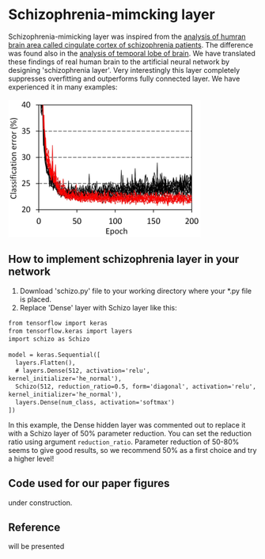 # Schizophrenia-mimcking layer
Schizophrenia-mimicking layer was inspired from the [analysis of humran brain area called cingulate cortex of schizophrenia patients](https://www.nature.com/articles/s41398-019-0427-4). The difference was found also in the [analysis of temporal lobe of brain](https://arxiv.org/abs/2007.00212). We have translated these findings of real human brain to the artificial neural network by designing 'schizophrenia layer'. Very interestingly this layer completely suppresses overfitting and outperforms fully connected layer. We have experienced it in many examples:<BR><BR>
![training example](pics/CIFAR_CNN_ConcurrTraj200913.png)

## How to implement schizophrenia layer in your network
1. Download 'schizo.py' file to your working directory where your *.py file is placed.
2. Replace 'Dense' layer with Schizo layer like this: 
```
from tensorflow import keras
from tensorflow.keras import layers
import schizo as Schizo

model = keras.Sequential([
  layers.Flatten(),
  # layers.Dense(512, activation='relu', kernel_initializer='he_normal'),
  Schizo(512, reduction_ratio=0.5, form='diagonal', activation='relu', kernel_initializer='he_normal'),
  layers.Dense(num_class, activation='softmax')
])
```
In this example, the Dense hidden layer was commented out to replace it with a Schizo layer of 50% parameter reduction. You can set the reduction ratio using argument `reduction_ratio`. Parameter reduction of 50-80% seems to give good results, so we recommend 50% as a first choice and try a higher level! 

## Code used for our paper figures
under construction.

## Reference
will be presented
